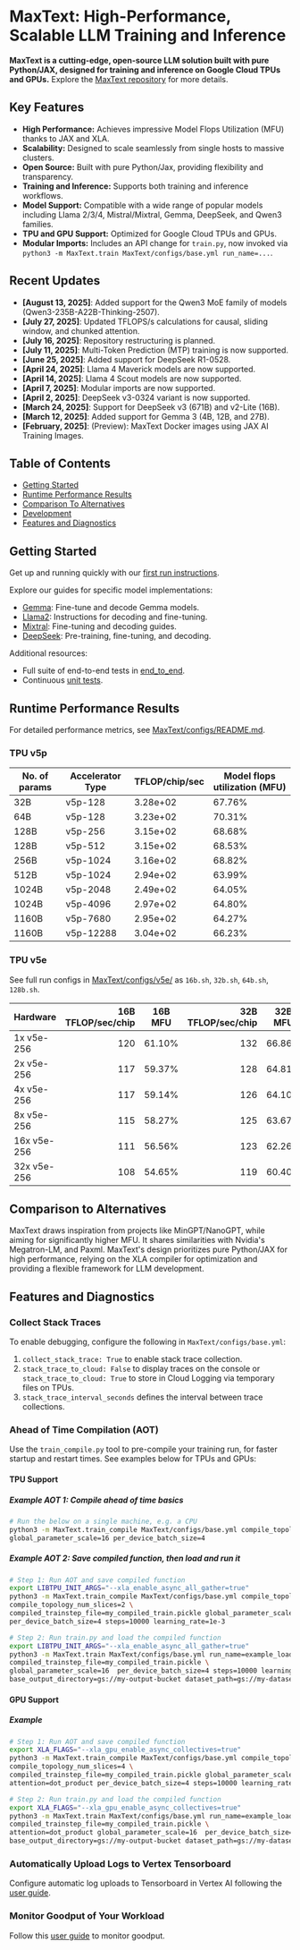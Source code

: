 # MaxText: High-Performance, Scalable LLM Training and Inference

**MaxText is a cutting-edge, open-source LLM solution built with pure Python/JAX, designed for training and inference on Google Cloud TPUs and GPUs.** Explore the [MaxText repository](https://github.com/AI-Hypercomputer/maxtext) for more details.

## Key Features

*   **High Performance:** Achieves impressive Model Flops Utilization (MFU) thanks to JAX and XLA.
*   **Scalability:** Designed to scale seamlessly from single hosts to massive clusters.
*   **Open Source:** Built with pure Python/Jax, providing flexibility and transparency.
*   **Training and Inference:** Supports both training and inference workflows.
*   **Model Support:** Compatible with a wide range of popular models including Llama 2/3/4, Mistral/Mixtral, Gemma, DeepSeek, and Qwen3 families.
*   **TPU and GPU Support:** Optimized for Google Cloud TPUs and GPUs.
*   **Modular Imports:** Includes an API change for `train.py`, now invoked via `python3 -m MaxText.train MaxText/configs/base.yml run_name=...`.

## Recent Updates

*   **[August 13, 2025]**: Added support for the Qwen3 MoE family of models (Qwen3-235B-A22B-Thinking-2507).
*   **[July 27, 2025]**: Updated TFLOPS/s calculations for causal, sliding window, and chunked attention.
*   **[July 16, 2025]**: Repository restructuring is planned.
*   **[July 11, 2025]**: Multi-Token Prediction (MTP) training is now supported.
*   **[June 25, 2025]**: Added support for DeepSeek R1-0528.
*   **[April 24, 2025]**: Llama 4 Maverick models are now supported.
*   **[April 14, 2025]**: Llama 4 Scout models are now supported.
*   **[April 7, 2025]**: Modular imports are now supported.
*   **[April 2, 2025]**: DeepSeek v3-0324 variant is now supported.
*   **[March 24, 2025]**: Support for DeepSeek v3 (671B) and v2-Lite (16B).
*   **[March 12, 2025]**: Added support for Gemma 3 (4B, 12B, and 27B).
*   **[February, 2025]**: (Preview): MaxText Docker images using JAX AI Training Images.

## Table of Contents

*   [Getting Started](getting_started/First_run.md)
*   [Runtime Performance Results](#runtime-performance-results)
*   [Comparison To Alternatives](#comparison-to-alternatives)
*   [Development](#development)
*   [Features and Diagnostics](#features-and-diagnostics)

## Getting Started

Get up and running quickly with our [first run instructions](getting_started/First_run.md).

Explore our guides for specific model implementations:

*   [Gemma](https://ai.google.dev/gemma): Fine-tune and decode Gemma models.
*   [Llama2](https://llama.meta.com/llama2/): Instructions for decoding and fine-tuning.
*   [Mixtral](https://mistral.ai/news/mixtral-of-experts/): Fine-tuning and decoding guides.
*   [DeepSeek](https://api-docs.deepseek.com/news/news1226): Pre-training, fine-tuning, and decoding.

Additional resources:

*   Full suite of end-to-end tests in [end_to_end](end_to_end).
*   Continuous [unit tests](.github/workflows/RunTests.yml).

## Runtime Performance Results

For detailed performance metrics, see [MaxText/configs/README.md](MaxText/configs/README.md).

### TPU v5p

| No. of params | Accelerator Type | TFLOP/chip/sec | Model flops utilization (MFU) |
|---|---|---|---|
| 32B | v5p-128 | 3.28e+02 | 67.76% |
| 64B | v5p-128 | 3.23e+02 | 70.31% |
| 128B | v5p-256 | 3.15e+02 | 68.68% |
| 128B | v5p-512 | 3.15e+02 | 68.53% |
| 256B | v5p-1024 | 3.16e+02 | 68.82% |
| 512B | v5p-1024 | 2.94e+02 | 63.99% |
| 1024B | v5p-2048 | 2.49e+02 | 64.05% |
| 1024B | v5p-4096 | 2.97e+02 | 64.80% |
| 1160B | v5p-7680 | 2.95e+02 | 64.27% |
| 1160B | v5p-12288 | 3.04e+02 | 66.23% |

### TPU v5e

See full run configs in [MaxText/configs/v5e/](MaxText/configs/v5e/) as `16b.sh`, `32b.sh`, `64b.sh`, `128b.sh`.

| Hardware    | 16B TFLOP/sec/chip | 16B MFU | 32B TFLOP/sec/chip | 32B MFU | 64B TFLOP/sec/chip | 64B MFU | 128B TFLOP/sec/chip | 128B MFU |
| ----------- | -----------------: | ------- | -----------------: | ------- | -----------------: | ------- | ------------------: | -------- |
| 1x v5e-256  | 120                | 61.10%  | 132                | 66.86%  | 118                | 59.90%  | 110                 | 56.06%   |
| 2x v5e-256  | 117                | 59.37%  | 128                | 64.81%  | 112                | 56.66%  | 110                 | 55.82%   |
| 4x v5e-256  | 117                | 59.14%  | 126                | 64.10%  | 110                | 55.85%  | 108                 | 54.93%   |
| 8x v5e-256  | 115                | 58.27%  | 125                | 63.67%  | 108                | 54.96%  | 104                 | 52.93%   |
| 16x v5e-256 | 111                | 56.56%  | 123                | 62.26%  | 105                | 53.29%  | 100                 | 50.86%   |
| 32x v5e-256 | 108                | 54.65%  | 119                | 60.40%  | 99                 | 50.18%  | 91                  | 46.25%   |

## Comparison to Alternatives

MaxText draws inspiration from projects like MinGPT/NanoGPT, while aiming for significantly higher MFU. It shares similarities with Nvidia's Megatron-LM, and Paxml. MaxText's design prioritizes pure Python/JAX for high performance, relying on the XLA compiler for optimization and providing a flexible framework for LLM development.

## Features and Diagnostics

### Collect Stack Traces

To enable debugging, configure the following in `MaxText/configs/base.yml`:

1.  `collect_stack_trace: True` to enable stack trace collection.
2.  `stack_trace_to_cloud: False` to display traces on the console or `stack_trace_to_cloud: True` to store in Cloud Logging via temporary files on TPUs.
3.  `stack_trace_interval_seconds` defines the interval between trace collections.

### Ahead of Time Compilation (AOT)

Use the `train_compile.py` tool to pre-compile your training run, for faster startup and restart times.
See examples below for TPUs and GPUs:

#### TPU Support

##### Example AOT 1: Compile ahead of time basics
```bash
# Run the below on a single machine, e.g. a CPU
python3 -m MaxText.train_compile MaxText/configs/base.yml compile_topology=v5e-256 compile_topology_num_slices=2 \
global_parameter_scale=16 per_device_batch_size=4
```

##### Example AOT 2: Save compiled function, then load and run it
```bash
# Step 1: Run AOT and save compiled function
export LIBTPU_INIT_ARGS="--xla_enable_async_all_gather=true"
python3 -m MaxText.train_compile MaxText/configs/base.yml compile_topology=v5e-256 \
compile_topology_num_slices=2 \
compiled_trainstep_file=my_compiled_train.pickle global_parameter_scale=16 \
per_device_batch_size=4 steps=10000 learning_rate=1e-3

# Step 2: Run train.py and load the compiled function
export LIBTPU_INIT_ARGS="--xla_enable_async_all_gather=true"
python3 -m MaxText.train MaxText/configs/base.yml run_name=example_load_compile \
compiled_trainstep_file=my_compiled_train.pickle \
global_parameter_scale=16  per_device_batch_size=4 steps=10000 learning_rate=1e-3 \
base_output_directory=gs://my-output-bucket dataset_path=gs://my-dataset-bucket
```

#### GPU Support

##### Example
```bash
# Step 1: Run AOT and save compiled function
export XLA_FLAGS="--xla_gpu_enable_async_collectives=true"
python3 -m MaxText.train_compile MaxText/configs/base.yml compile_topology=a3 \
compile_topology_num_slices=4 \
compiled_trainstep_file=my_compiled_train.pickle global_parameter_scale=16 \
attention=dot_product per_device_batch_size=4 steps=10000 learning_rate=1e-3

# Step 2: Run train.py and load the compiled function
export XLA_FLAGS="--xla_gpu_enable_async_collectives=true"
python3 -m MaxText.train MaxText/configs/base.yml run_name=example_load_compile \
compiled_trainstep_file=my_compiled_train.pickle \
attention=dot_product global_parameter_scale=16  per_device_batch_size=4 steps=10000 learning_rate=1e-3 \
base_output_directory=gs://my-output-bucket dataset_path=gs://my-dataset-bucket
```

### Automatically Upload Logs to Vertex Tensorboard

Configure automatic log uploads to Tensorboard in Vertex AI following the [user guide](getting_started/Use_Vertex_AI_Tensorboard.md).

### Monitor Goodput of Your Workload

Follow this [user guide](getting_started/Monitor_Goodput.md) to monitor goodput.